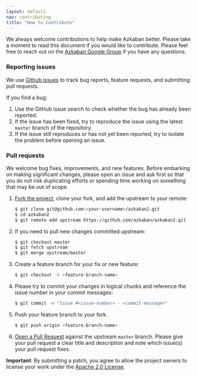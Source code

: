 ```yaml
---
layout: default
nav: contributing
title: "How to Contribute"
---
```


<p class="lead">We always welcome contributions to help make Azkaban better. Please take a moment to read this document if you would like to contribute. Please feel free to reach out on the <a href="https://groups.google.com/forum/?fromgroups#!forum/azkaban-dev" target="_blank">Azkaban Google Group</a> if you have any questions.</p>

### Reporting issues

We use [Github issues](https://github.com/azkaban/azkaban2/issues) to track bug reports, feature requests, and submitting pull requests.

If you find a bug:

 1. Use the GitHub issue search to check whether the bug has already been reported.
 2. If the issue has been fixed, try to reproduce the issue using the latest `master` branch of the repository.
 3. If the issue still reproduces or has not yet been reported, try to isolate the problem before opening an issue.

### Pull requests

We welcome bug fixes, improvements, and new features. Before embarking on making significant changes, please open an issue and ask first so that you do not risk duplicating efforts or spending time working on something that may be out of scope.

1. [Fork the project](https://help.github.com/fork-a-repo), clone your fork, and add the upstream to your remote:

    ```bash
    $ git clone git@github.com:<your-username>/azkaban2.git
    $ cd azkaban2
    $ git remote add upstream https://github.com/azkaban/azkaban2.git
    ```

2. If you need to pull new changes committed upstream:

    ```bash
    $ git checkout master
    $ git fetch upstream
    $ git merge upstream/master
    ```
3. Create a feature branch for your fix or new feature:

    ```bash
    $ git checkout -b <feature-branch-name>
    ```

4. Please try to commit your changes in logical chunks and reference the issue number in your commit messages:

    ```bash
    $ git commit -m "Issue #<issue-number> - <commit-message>"
    ```

5. Push your feature branch to your fork.

    ```bash
    $ git push origin <feature-branch-name>
    ```

6. [Open a Pull Request](https://help.github.com/articles/using-pull-requests/) against the upstream `master` branch. Please give your pull request a clear title and description and note which issue(s) your pull request fixes.

**Important**: By submitting a patch, you agree to allow the project owners to license your work under the [Apache 2.0 License](http://www.apache.org/licenses/LICENSE-2.0).


